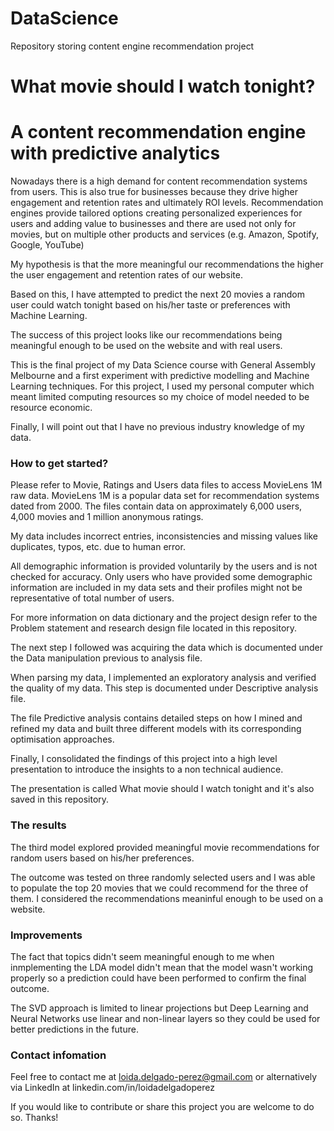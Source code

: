 # DataScience
Repository storing content engine recommendation project

# What movie should I watch tonight?

# A content recommendation engine with predictive analytics

Nowadays there is a high demand for content recommendation systems from users. This is also true for businesses because they drive higher engagement and retention rates and ultimately ROI levels. Recommendation engines provide tailored options creating personalized experiences for users and adding value to businesses and there are used not only for movies, but on multiple other products and services (e.g. Amazon, Spotify, Google, YouTube)

My hypothesis is that the more meaningful our recommendations the higher the user engagement and retention rates of our website.

Based on this, I have attempted to predict the next 20 movies a random user could watch tonight based on his/her taste or preferences with Machine Learning.

The success of this project looks like our recommendations being meaningful enough to be used on the website and with real users.

This is the final project of my Data Science course with General Assembly Melbourne and a first experiment with predictive modelling and Machine Learning techniques. For this project, I used my personal computer which meant limited computing resources so my choice of model needed to be resource economic.

Finally, I will point out that I have no previous industry knowledge of my data.


### How to get started?

Please refer to Movie, Ratings and Users data files to access MovieLens 1M raw data. MovieLens 1M is a popular data set for recommendation systems dated from 2000. The files contain data on approximately 6,000 users, 4,000 movies and 1 million anonymous ratings. 

My data includes incorrect entries, inconsistencies and missing values like duplicates, typos, etc. due to human error.

All demographic information is provided voluntarily by the users and is not checked for accuracy. Only users who have provided some demographic information are included in my data sets and their profiles might not be representative of total number of users.

For more information on data dictionary and the project design refer to the Problem statement and research design file located in this repository.

The next step I followed was acquiring the data which is documented under the Data manipulation previous to analysis file. 

When parsing my data, I implemented an exploratory analysis and verified the quality of my data. This step is documented under Descriptive analysis file. 

The file Predictive analysis contains detailed steps on how I mined and refined my data and built three different models with its corresponding optimisation approaches. 

Finally, I consolidated the findings of this project into a high level presentation to introduce the insights to a non technical audience. 

The presentation is called What movie should I watch tonight and it's also saved in this repository.

### The results

The third model explored provided meaningful movie recommendations for random users based on his/her preferences.

The outcome was tested on three randomly selected users and I was able to populate the top 20 movies that we could recommend for the three of them. I considered the recommendations meaninful enough to be used on a website. 

### Improvements

The fact that topics didn't seem meaningful enough to me when inmplementing the LDA model didn't mean that the model wasn't working properly so a prediction could have been performed to confirm the final outcome.

The SVD approach is limited to linear projections but Deep Learning and Neural Networks use linear and non-linear layers so they could be used for better predictions in the future.


### Contact infomation

Feel free to contact me at loida.delgado-perez@gmail.com or alternatively via LinkedIn at linkedin.com/in/loidadelgadoperez

If you would like to contribute or share this project you are welcome to do so. Thanks!
